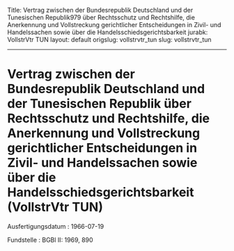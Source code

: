 Title: Vertrag zwischen der Bundesrepublik Deutschland und der Tunesischen Republik979
  über Rechtsschutz und Rechtshilfe, die Anerkennung und Vollstreckung gerichtlicher
  Entscheidungen in Zivil- und Handelssachen sowie über die Handelsschiedsgerichtsbarkeit
jurabk: VollstrVtr TUN
layout: default
origslug: vollstrvtr_tun
slug: vollstrvtr_tun

---

# Vertrag zwischen der Bundesrepublik Deutschland und der Tunesischen Republik über Rechtsschutz und Rechtshilfe, die Anerkennung und Vollstreckung gerichtlicher Entscheidungen in Zivil- und Handelssachen sowie über die Handelsschiedsgerichtsbarkeit (VollstrVtr TUN)

Ausfertigungsdatum
:   1966-07-19

Fundstelle
:   BGBl II: 1969, 890

